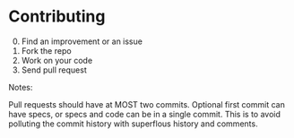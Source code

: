 # Contributing
0. Find an improvement or an issue
1. Fork the repo
2. Work on your code
3. Send pull request

Notes:

  Pull requests should have at MOST two commits. Optional first commit can have specs, or specs and code can be in a single commit.
  This is to avoid polluting the commit history with superflous history and comments.
